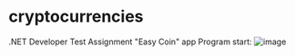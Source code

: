 # cryptocurrencies
.NET Developer Test Assignment
"Easy Coin" app
Program start:
![image](https://github.com/antonpshenai/cryptocurrencies/assets/81904561/e89df01a-82f9-4a76-9ea6-b38d2ef8b1d4)
